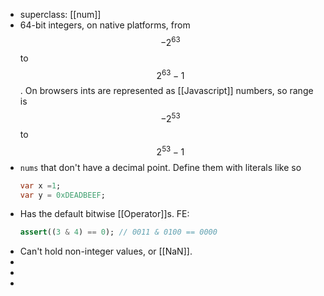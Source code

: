 - superclass: [[num]]
- 64-bit integers, on native platforms, from $$-2^{63}$$ to $$2^{63}-1$$. On browsers ints are represented as [[Javascript]] numbers, so range is  $$-2^{53}$$ to $$2^{53}-1$$
- `nums` that don't have a decimal point.
  Define them with literals like so
  ```dart
  var x =1;
  var y = 0xDEADBEEF;
  ```
- Has the default bitwise [[Operator]]s.
  FE:
  ```dart
  assert((3 & 4) == 0); // 0011 & 0100 == 0000
  ```
- Can't hold non-integer values, or [[NaN]].
-
-
-